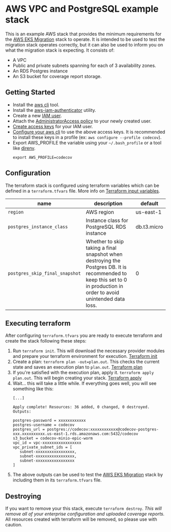 # AWS VPC and PostgreSQL example stack

This is an example AWS stack that provides the minimum requirements for the
[AWS EKS
Migration](https://github.com/codecov/enterprise-resources/tree/master/aws_eks_migration) stack to operate.  It is intended to be used to test
the migration stack operates correctly, but it can also be used to inform you
on what the migration stack is expecting.
It consists of:
- A VPC
- Public and private subnets spanning for each of 3 availability zones.
- An RDS Postgres instance
- An S3 bucket for coverage report storage.

## Getting Started

- Install the [aws
  cli](https://docs.aws.amazon.com/cli/latest/userguide/cli-chap-welcome.html)
  tool.
- Install the
  [aws-iam-authenticator](https://docs.aws.amazon.com/eks/latest/userguide/install-aws-iam-authenticator.html)
  utility.
- Create a new [IAM
  user](https://docs.aws.amazon.com/IAM/latest/UserGuide/id_users_create.html).
- Attach the [AdministratorAccess
  policy](https://docs.aws.amazon.com/IAM/latest/UserGuide/access_policies_job-functions.html#jf_administrator) to your newly created user.
- [Create access
  keys](https://docs.aws.amazon.com/IAM/latest/UserGuide/id_credentials_access-keys.html?icmpid=docs_iam_console)
  for your IAM user.
- [Configure your aws
  cli](https://docs.aws.amazon.com/cli/latest/userguide/cli-chap-configure.html#cli-quick-configuration) 
  to use the above access keys.  It is recommended to install these keys in
  a profile (ex: `aws configure --profile codecov`).
- Export AWS_PROFILE the variable using your `~/.bash_profile` or a tool
  like [direnv](https://direnv.net/).
    ```
    export AWS_PROFILE=codecov
    ```

## Configuration

The terraform stack is configured using terraform variables which can be
defined in a `terraform.tfvars` file.  More info on
[Terraform input variables](https://www.terraform.io/docs/configuration/variables.html).

| name | description | default |
| --- | --- | --- |
| `region` | AWS region | us-east-1 |
| `postgres_instance_class` | Instance class for PostgreSQL RDS instance | db.t3.micro |
| `postgres_skip_final_snapshot` | Whether to skip taking a final snapshot when destroying the Postgres DB. It is recommended to keep this set to 0 in production in order to avoid unintended data loss. | 0 |

## Executing terraform

After configuring `terraform.tfvars` you are ready to execute
terraform and create the stack following these steps:

1. Run `terraform init`.  This will download the necessary provider modules and
   prepare your terraform environment for execution.  [Terraform
   init](https://www.terraform.io/docs/commands/init.html)
1. Create a plan: `terraform plan -out=plan.out`.  This checks the current
   state and saves an execution plan to `plan.out`.  [Terraform
   plan](https://www.terraform.io/docs/commands/plan.html)
1. If you're satisfied with the execution plan, apply it.  `terraform apply
   plan.out`.  This will begin creating your stack.  [Terraform
   apply](https://www.terraform.io/docs/commands/apply.html)
1. Wait... this will take a little while.  If everything goes well, you will
   see something like this:
     ```
     [...]
     
     Apply complete! Resources: 36 added, 0 changed, 0 destroyed.
    Outputs:

    postgres-password = xxxxxxxxxxxx
    postgres-username = codecov
    postgres_url = postgres://codecov:xxxxxxxxxxxx@codecov-postgres-xxx.xxxxxxxxxx.us-east-1.rds.amazonaws.com:5432/codecov
    s3_bucket = codecov-minio-epic-worm
    vpc_id = vpc-xxxxxxxxxxxxxxxxx
    vpc_private_subnet_ids = [
        subnet-xxxxxxxxxxxxxxxxx,
        subnet-xxxxxxxxxxxxxxxxx,
        subnet-xxxxxxxxxxxxxxxxx
    ]
     ```
1. The above outputs can be used to test the [AWS EKS
   Migration](https://github.com/codecov/enterprise-resources/tree/master/aws_eks_migration)
   stack by including them in its `terraform.tfvars` file.

## Destroying

If you want to remove your this stack, execute `terraform
destroy`.  *This will remove all of your enterprise configuration and uploaded
coverage reports.*  All resources created with terraform will be removed, so
please use with caution.
